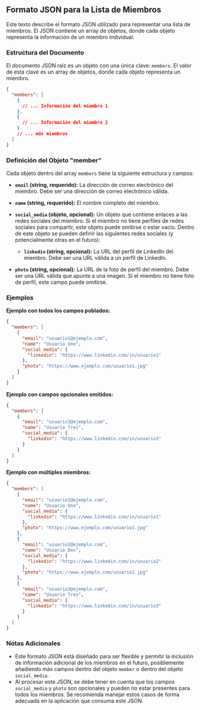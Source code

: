 ## Formato JSON para la Lista de Miembros

Este texto describe el formato JSON utilizado para representar una lista de miembros. El JSON contiene un array de objetos, donde cada objeto representa la información de un miembro individual.

### Estructura del Documento

El documento JSON raíz es un objeto con una única clave: `members`. El valor de esta clave es un array de objetos, donde cada objeto representa un miembro.

```json
{
  "members": [
    {
      // ... Información del miembro 1
    },
    {
      // ... Información del miembro 2
    }
    // ... más miembros
  ]
}
```

### Definición del Objeto "member"

Cada objeto dentro del array `members` tiene la siguiente estructura y campos:

- **`email` (string, **requerido**):** La dirección de correo electrónico del miembro. Debe ser una dirección de correo electrónico válida.

- **`name` (string, **requerido**):** El nombre completo del miembro.

- **`social_media` (objeto, opcional):** Un objeto que contiene enlaces a las redes sociales del miembro. Si el miembro no tiene perfiles de redes sociales para compartir, este objeto puede omitirse o estar vacío. Dentro de este objeto se pueden definir las siguientes redes sociales (y potencialmente otras en el futuro):

  - **`linkedin` (string, opcional):** La URL del perfil de LinkedIn del miembro. Debe ser una URL válida a un perfil de LinkedIn.

- **`photo` (string, opcional):** La URL de la foto de perfil del miembro. Debe ser una URL válida que apunte a una imagen. Si el miembro no tiene foto de perfil, este campo puede omitirse.

### Ejemplos

**Ejemplo con todos los campos poblados:**

```json
{
  "members": [
    {
      "email": "usuario1@ejemplo.com",
      "name": "Usuario Uno",
      "social_media": {
        "linkedin": "https://www.linkedin.com/in/usuario1"
      },
      "photo": "https://www.ejemplo.com/usuario1.jpg"
    }
  ]
}
```

**Ejemplo con campos opcionales omitidos:**

```json
{
  "members": [
    {
      "email": "usuario3@ejemplo.com",
      "name": "Usuario Tres",
      "social_media": {
        "linkedin": "https://www.linkedin.com/in/usuario3"
      }
    }
  ]
}
```

**Ejemplo con múltiples miembros:**

```json
{
  "members": [
    {
      "email": "usuario1@ejemplo.com",
      "name": "Usuario Uno",
      "social_media": {
        "linkedin": "https://www.linkedin.com/in/usuario1"
      },
      "photo": "https://www.ejemplo.com/usuario1.jpg"
    },
    {
      "email": "usuario2@ejemplo.com",
      "name": "Usuario Dos",
      "social_media": {
        "linkedin": "https://www.linkedin.com/in/usuario2"
      },
      "photo": "https://www.ejemplo.com/usuario2.jpg"
    },
    {
      "email": "usuario3@ejemplo.com",
      "name": "Usuario Tres",
      "social_media": {
        "linkedin": "https://www.linkedin.com/in/usuario3"
      }
    }
  ]
}
```

### Notas Adicionales

- Este formato JSON está diseñado para ser flexible y permitir la inclusión de información adicional de los miembros en el futuro, posiblemente añadiendo más campos dentro del objeto `member` o dentro del objeto `social_media`.
- Al procesar este JSON, se debe tener en cuenta que los campos `social_media` y `photo` son opcionales y pueden no estar presentes para todos los miembros. Se recomienda manejar estos casos de forma adecuada en la aplicación que consuma este JSON.
